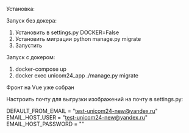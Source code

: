 Установка:

Запуск без докера:
1. Установить в settings.py DOCKER=False
2. Установить миграции python manage.py migrate
3. Запустить


Запуск c докером:

1. docker-compose up
2. docker exec unicom24_app ./manage.py migrate

Фронт на Vue уже собран

Настроить почту для выгрузки изображений на почту в settings.py:

DEFAULT_FROM_EMAIL = "test-unicom24-new@yandex.ru"
EMAIL_HOST_USER = "test-unicom24-new@yandex.ru"
EMAIL_HOST_PASSWORD = ""